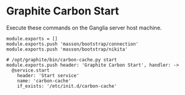 
# Graphite Carbon Start

Execute these commands on the Ganglia server host machine.

    module.exports = []
    module.exports.push 'masson/bootstrap/connection'
    module.exports.push 'masson/bootstrap/nikita'

    # /opt/graphite/bin/carbon-cache.py start
    module.exports.push header: 'Graphite Carbon Start', handler: ->
      @service.start
        header: 'Start service'
        name: 'carbon-cache'
        if_exists: '/etc/init.d/carbon-cache'

